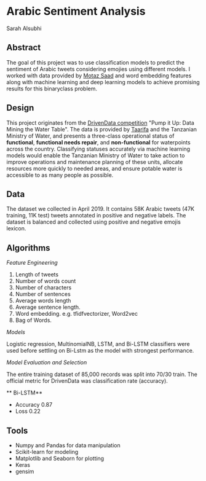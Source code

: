 
# Arabic Sentiment Analysis
Sarah Alsubhi

## Abstract
The goal of this project was to use classification models to predict the sentiment of Arabic tweets considering emojies using different models. I worked with data provided by [Motaz Saad](https://www.kaggle.com/mksaad/arabic-sentiment-twitter-corpus)  and word embedding features along with machine learning and deep learning models to achieve promising results for this binaryclass problem. 

## Design
This project originates from the [DrivenData competition](https://www.drivendata.org/competitions/7/pump-it-up-data-mining-the-water-table/) "Pump it Up: Data Mining the Water Table". The data is provided by [Taarifa](http://taarifa.org/) and the Tanzanian Ministry of Water, and presents a three-class operational status of **functional**, **functional needs repair**, and **non-functional** for waterpoints across the country. Classifying statuses accurately via machine learning models would enable the Tanzanian Ministry of Water to take action to improve operations and maintenance planning of these units, allocate resources more quickly to needed areas, and ensure potable water is accessible to as many people as possible.

## Data
The dataset we collected in April 2019. It contains 58K Arabic tweets (47K training, 11K test) tweets annotated in positive and negative labels. The dataset is balanced and collected using positive and negative emojis lexicon. 

## Algorithms

*Feature Engineering*
1. Length of tweets
2. Number of words count
3. Number of characters
4. Number of sentences
5. Average words length
6. Average sentence length.
7. Word embedding. e.g. tfidfvectorizer, Word2vec
8. Bag of Words.


*Models*
  
Logistic regression, MultinomialNB, LSTM, and Bi-LSTM classifiers were used before settling on Bi-Lstm as the model with strongest performance.

*Model Evaluation and Selection*
  
The entire training dataset of 85,000 records was split into 70/30 train. The official metric for DrivenData was classification rate (accuracy).

** Bi-LSTM** 
   - Accuracy 0.87
   - Loss 0.22


## Tools
- Numpy and Pandas for data manipulation
- Scikit-learn for modeling
- Matplotlib and Seaborn for plotting
- Keras
- gensim

